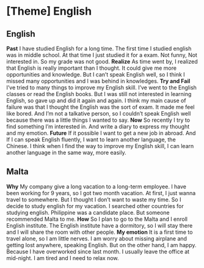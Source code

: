 # [Theme] English
## English
**Past**
I have studied English for a long time. The first time I studied english was in middle school. At that time I just studied it for a exam. Not funny, Not interested in. So my grade was not good.
**Realize**
As time went by, I realized that English is really important than I thought. It could give me more opportunities and knowledge. But I can’t speak English well, so I think I missed many opportunities and I was behind in knowledges.
**Try and Fail**
I’ve tried to many things to improve my English skill. I’ve went to the English classes or read the English books. But I was still not interested in learning English, so gave up and did it again and again. I think my main cause of failure was that I thought the English was the sort of exam. It made me feel like bored. And I’m not a talkative person, so I couldn’t speak English well  because there was a little things I wanted to say.
**Now**
So recently I try to find something I’m interested in. And write a diary to express my thought and my emotion.
**Future**
If it possible I want to get a new job in abroad. And If I can speak English fluently, I want to learn another language, the Chinese. I think when I find the way to improve my English skill, I can learn another language in the same way,  more easily.

## Malta
**Why**
My company give a long vacation to a long-term employee. I have been working for 9 years, so I got two month vacation. At first, I just wanna travel to somewhere. But I thought I don’t want to waste my time. So I decide to study english for my vacation. I searched other countries for studying english. Philippine was a candidate place. But someone recommended Malta to me. 
**How**
So I plan to go to the Malta and I enroll English institute. The English institute have a dormitory, so I will stay there and I will share the room with other people.
**My emotion**
It is a first time to travel alone, so I am little nerves. I am worry about missing airplane and getting lost anywhere, speaking English.
But on the other hand, I am happy. Because I have overworked since last month. I usually leave the office at mid-night. I am tired and I need to relax now. 

